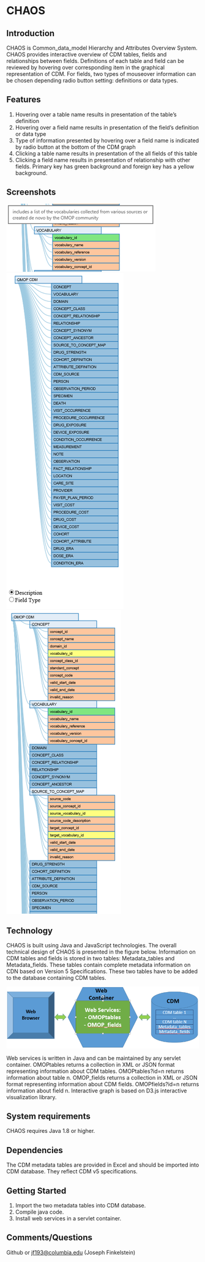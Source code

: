 # CHAOS 
## Introduction
CHAOS is Common_data_model Hierarchy and Attributes Overview System. CHAOS provides interactive overview of CDM tables, fields and relationships between fields. Definitions of each table and field can be reviewed by hovering over corresponding item in the graphical representation of CDM. For fields, two types of mouseover information can be chosen depending radio button setting: definitions or data types.

## Features
 1. Hovering over a table name results in presentation of the table’s definition
 1. Hovering over a field name results in presentation of the field’s definition or data type
 1. Type of information presented by hovering over a field name is indicated by radio button at the bottom of the CDM graph
 1. Clicking a table name results in presentation of the all fields of this table
 1. Clicking a field name results in presentation of relationship with other fields. Primary key has green background and foreign key has a yellow background.

## Screenshots
<img src="https://github.com/OHDSI/CDMTableBrowser/blob/master/images/screenshot-01.png" />
<img src="https://github.com/OHDSI/CDMTableBrowser/blob/master/images/screenshot-02.png" />
<img src="https://github.com/OHDSI/CDMTableBrowser/blob/master/images/screenshot-03.png" />
  
## Technology

CHAOS is built using Java and JavaScript technologies. The overall technical design of CHAOS is presented in the figure below. Information on CDM tables and fields is stored in two tables: Metadata_tables and Metadata_fields. These tables contain complete metadata information on CDN based on Version 5 Specifications. These two tables have to be added to the database containing CDM tables. 

<img src="https://github.com/OHDSI/CDMTableBrowser/blob/master/images/technology.png" />

Web services is written in Java and can be maintained by any servlet container. OMOPtables returns a collection in XML or JSON format representing information about CDM tables. OMOPtables?id=n returns information about table n. OMOP_fields returns a collection in XML or JSON format representing information about CDM fields. OMOPfields?id=n returns information about field n. Interactive graph is based on D3.js interactive visualization library.

## System requirements
CHAOS requires Java 1.8 or higher.

## Dependencies
The CDM metadata tables are provided in Excel and should be imported into CDM database. They reflect CDM v5 specifications.

## Getting Started
 1.	Import the two metadata tables into CDM database.
 1.	Compile java code.
 1.	Install web services in a servlet container.

## Comments/Questions
Github or [jf193@columbia.edu](mailto:jf193@columbia.edu) (Joseph Finkelstein)
